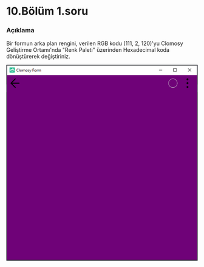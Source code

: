 # 10.Bölüm 1.soru

### Açıklama

Bir formun arka plan rengini, verilen RGB kodu (111, 2, 120)'yu Clomosy Geliştirme Ortamı'nda "Renk Paleti" üzerinden Hexadecimal koda dönüştürerek değiştiriniz.

![Bolum 10-Soru 1](Bolum10_1.png)